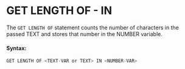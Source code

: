 # GET LENGTH OF - IN

The `GET LENGTH OF` statement counts the number of characters in the passed TEXT and stores that number in the NUMBER variable.

#### Syntax:

```c
GET LENGTH OF <TEXT-VAR or TEXT> IN <NUMBER-VAR>
```




